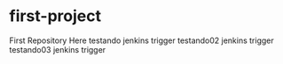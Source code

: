 # first-project
First Repository Here
testando jenkins trigger
testando02 jenkins trigger
testando03 jenkins trigger
